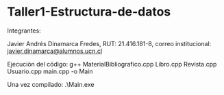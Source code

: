 # Taller1-Estructura-de-datos

Integrantes:

Javier Andrés Dinamarca Fredes, RUT: 21.416.181-8, correo institucional: javier.dinamarca@alumnos.ucn.cl

Ejecución del código:
g++ MaterialBibliografico.cpp Libro.cpp Revista.cpp Usuario.cpp main.cpp -o Main

Una vez compilado: 
.\Main.exe

